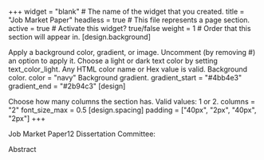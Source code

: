 +++ widget = "blank" # The name of the widget that you created. title = "Job Market Paper" headless = true # This file represents a page section. active = true # Activate this widget? true/false weight = 1 # Order that this section will appear in. [design.background]

Apply a background color, gradient, or image.
Uncomment (by removing #) an option to apply it.
Choose a light or dark text color by setting text_color_light.
Any HTML color name or Hex value is valid.
Background color.
color = "navy"
Background gradient.
gradient_start = "#4bb4e3"
gradient_end = "#2b94c3"
[design]

Choose how many columns the section has. Valid values: 1 or 2.
columns = "2"
font_size_max = 0.5 [design.spacing] padding = ["40px", "2px", "40px", "2px"] +++

Job Market Paper12
Dissertation Committee:

Abstract

